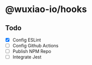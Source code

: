 # @wuxiao-io/hooks

## Todo

- [x] Config ESLint
- [ ] Config Github Actions
- [ ] Publish NPM Repo
- [ ] Integrate Jest